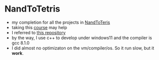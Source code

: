 # NandToTetris

- my completion for all the projects in [NandToTeris](https://www.nand2tetris.org/)
- taking this [course](https://www.coursera.org/learn/build-a-computer) may help
- I referred to [this repository](https://github.com/PKUFlyingPig/NandToTetris)
- by the way, I use c++ to develop under windows11 and the compiler is gcc 8.1.0
- I did almost no optimizaton on the vm/compiler/os. So it run slow, but it **work**.

